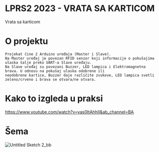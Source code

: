 # LPRS2 2023 - VRATA SA KARTICOM

Vrata sa karticom

# O projektu
```
Projekat čine 2 Arduino uređaja (Master i Slave).
Na Master uređaj je povezan RFID senzor koji informacije o pokušajima ulaska šalje preko UART-a Slave uređaju.
Na Slave uređaj su povezani Buzzer, LED lampica i Elektromagnetna brava. U odnosu na pokušaj ulaska odobrene ili 
neodobrene kartice, Buzzer daje različite zvukove, LED lampica svetli zeleno/crveno i brava se otvara/ne otvara.
```

# Kako to izgleda u praksi

https://www.youtube.com/watch?v=yas0ItAhhII&ab_channel=BA

# Šema

![Untitled Sketch 2_bb](https://github.com/bikajkula/LPRS2_Vrata_sa_karticom/assets/20746024/8daa2849-363e-4671-9346-68bf705f4be5)
